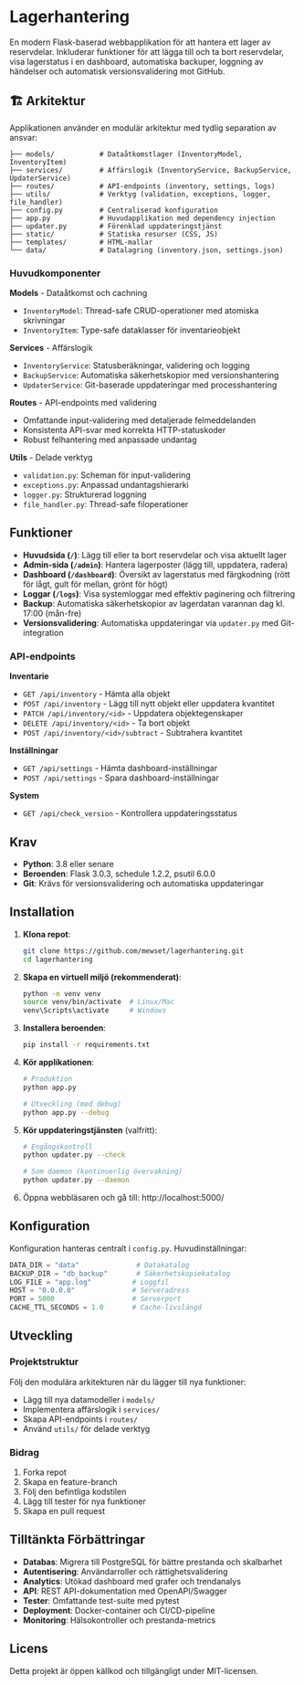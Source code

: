 # Lagerhantering

En modern Flask-baserad webbapplikation för att hantera ett lager av reservdelar. Inkluderar funktioner för att lägga till och ta bort reservdelar, visa lagerstatus i en dashboard, automatiska backuper, loggning av händelser och automatisk versionsvalidering mot GitHub.

## 🏗️ Arkitektur

Applikationen använder en modulär arkitektur med tydlig separation av ansvar:

```
├── models/           # Dataåtkomstlager (InventoryModel, InventoryItem)
├── services/         # Affärslogik (InventoryService, BackupService, UpdaterService)
├── routes/           # API-endpoints (inventory, settings, logs)
├── utils/            # Verktyg (validation, exceptions, logger, file_handler)
├── config.py         # Centraliserad konfiguration
├── app.py            # Huvudapplikation med dependency injection
├── updater.py        # Förenklad uppdateringstjänst
├── static/           # Statiska resurser (CSS, JS)
├── templates/        # HTML-mallar
└── data/             # Datalagring (inventory.json, settings.json)
```

### Huvudkomponenter

**Models** - Dataåtkomst och cachning
- `InventoryModel`: Thread-safe CRUD-operationer med atomiska skrivningar
- `InventoryItem`: Type-safe dataklasser för inventarieobjekt

**Services** - Affärslogik
- `InventoryService`: Statusberäkningar, validering och logging
- `BackupService`: Automatiska säkerhetskopior med versionshantering
- `UpdaterService`: Git-baserade uppdateringar med processhantering

**Routes** - API-endpoints med validering
- Omfattande input-validering med detaljerade felmeddelanden
- Konsistenta API-svar med korrekta HTTP-statuskoder
- Robust felhantering med anpassade undantag

**Utils** - Delade verktyg
- `validation.py`: Scheman för input-validering
- `exceptions.py`: Anpassad undantagshierarki
- `logger.py`: Strukturerad loggning
- `file_handler.py`: Thread-safe filoperationer

## Funktioner

- **Huvudsida (`/`)**: Lägg till eller ta bort reservdelar och visa aktuellt lager
- **Admin-sida (`/admin`)**: Hantera lagerposter (lägg till, uppdatera, radera)
- **Dashboard (`/dashboard`)**: Översikt av lagerstatus med färgkodning (rött för lågt, gult för mellan, grönt för högt)
- **Loggar (`/logs`)**: Visa systemloggar med effektiv paginering och filtrering
- **Backup**: Automatiska säkerhetskopior av lagerdatan varannan dag kl. 17:00 (mån-fre)
- **Versionsvalidering**: Automatiska uppdateringar via `updater.py` med Git-integration

### API-endpoints

**Inventarie**
- `GET /api/inventory` - Hämta alla objekt
- `POST /api/inventory` - Lägg till nytt objekt eller uppdatera kvantitet
- `PATCH /api/inventory/<id>` - Uppdatera objektegenskaper
- `DELETE /api/inventory/<id>` - Ta bort objekt
- `POST /api/inventory/<id>/subtract` - Subtrahera kvantitet

**Inställningar**
- `GET /api/settings` - Hämta dashboard-inställningar
- `POST /api/settings` - Spara dashboard-inställningar

**System**
- `GET /api/check_version` - Kontrollera uppdateringsstatus

## Krav

- **Python**: 3.8 eller senare
- **Beroenden**: Flask 3.0.3, schedule 1.2.2, psutil 6.0.0
- **Git**: Krävs för versionsvalidering och automatiska uppdateringar

## Installation

1. **Klona repot**:
   ```bash
   git clone https://github.com/mewset/lagerhantering.git
   cd lagerhantering
   ```

2. **Skapa en virtuell miljö (rekommenderat)**:
   ```bash
   python -m venv venv
   source venv/bin/activate  # Linux/Mac
   venv\Scripts\activate     # Windows
   ```

3. **Installera beroenden**:
   ```bash
   pip install -r requirements.txt
   ```

4. **Kör applikationen**:
   ```bash
   # Produktion
   python app.py

   # Utveckling (med debug)
   python app.py --debug
   ```

5. **Kör uppdateringstjänsten** (valfritt):
   ```bash
   # Engångskontroll
   python updater.py --check

   # Som daemon (kontinuerlig övervakning)
   python updater.py --daemon
   ```

6. Öppna webbläsaren och gå till: http://localhost:5000/


## Konfiguration

Konfiguration hanteras centralt i `config.py`. Huvudinställningar:

```python
DATA_DIR = "data"              # Datakatalog
BACKUP_DIR = "db_backup"       # Säkerhetskopiekatalog
LOG_FILE = "app.log"          # Loggfil
HOST = "0.0.0.0"              # Serveradress
PORT = 5000                   # Serverport
CACHE_TTL_SECONDS = 1.0       # Cache-livslängd
```

## Utveckling

### Projektstruktur
Följ den modulära arkitekturen när du lägger till nya funktioner:
- Lägg till nya datamodeller i `models/`
- Implementera affärslogik i `services/`
- Skapa API-endpoints i `routes/`
- Använd `utils/` för delade verktyg

### Bidrag
1. Forka repot
2. Skapa en feature-branch
3. Följ den befintliga kodstilen
4. Lägg till tester för nya funktioner
5. Skapa en pull request

## Tilltänkta Förbättringar

- **Databas**: Migrera till PostgreSQL för bättre prestanda och skalbarhet
- **Autentisering**: Användarroller och rättighetsvalidering
- **Analytics**: Utökad dashboard med grafer och trendanalys
- **API**: REST API-dokumentation med OpenAPI/Swagger
- **Tester**: Omfattande test-suite med pytest
- **Deployment**: Docker-container och CI/CD-pipeline
- **Monitoring**: Hälsokontroller och prestanda-metrics

## Licens

Detta projekt är öppen källkod och tillgängligt under MIT-licensen.